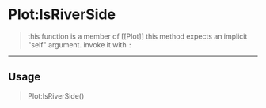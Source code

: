 # Plot:IsRiverSide
> this function is a member of [[Plot]]
> this method expects an implicit "self" argument. invoke it with `:`
-----
## Usage
> Plot:IsRiverSide()

